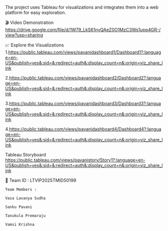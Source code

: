 The project uses Tableau for visualizations and integrates them into a web platform for easy exploration.

🎬 Video Demonstration https://drive.google.com/file/d/1W79_LkS61nyQAeZ0O1MzC3Ws1upp4GR-/view?usp=sharing

📈 Explore the Visualizations 
1.https://public.tableau.com/views/pavanidashboard1/Dashboard1?:language=en-US&publish=yes&:sid=&:redirect=auth&:display_count=n&:origin=viz_share_link

2.https://public.tableau.com/views/pavanidashboard2/Dashboard2?:language=en-US&publish=yes&:sid=&:redirect=auth&:display_count=n&:origin=viz_share_link

3.https://public.tableau.com/views/pavanidashboard3/Dashboard3?:language=en-US&publish=yes&:sid=&:redirect=auth&:display_count=n&:origin=viz_share_link

4.https://public.tableau.com/views/pavanidashboard4/Dashboard4?:language=en-US&publish=yes&:sid=&:redirect=auth&:display_count=n&:origin=viz_share_link

Tableau Storyboard https://public.tableau.com/views/pavanistory/Story1?:language=en-US&publish=yes&:sid=&:redirect=auth&:display_count=n&:origin=viz_share_link

👥 Team ID : LTVIP2025TMID50199

    Team Members :
    
    Vasa Lavanya Sudha
    
    Sanku Pavani
    
    Tanukula Premaraju
    
    Vamsi Krishna


